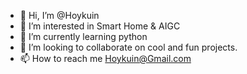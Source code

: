- 👋 Hi, I’m @Hoykuin
- 👀 I’m interested in Smart Home & AIGC
- 🌱 I’m currently learning python
- 💞️ I’m looking to collaborate on cool and fun projects.
- 📫 How to reach me Hoykuin@Gmail.com

<!---
Hoykuin/Hoykuin is a ✨ special ✨ repository because its `README.md` (this file) appears on your GitHub profile.
You can click the Preview link to take a look at your changes.
--->
